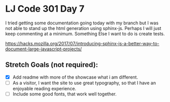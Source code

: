 # LJ Code 301 Day 7

I tried getting some documentation going today with my branch but I was not able to stand up the html generation using sphinx-js. Perhaps I will just keep commenting at a minimum. Something Else I want to do is create tests.

https://hacks.mozilla.org/2017/07/introducing-sphinx-js-a-better-way-to-document-large-javascript-projects/


## Stretch Goals (not required):

- [x] Add readme with more of the showcase what i am different.
- [ ]  As a visitor, I want the site to use great typography, so that I have an enjoyable reading experience.
- [ ] Include some good fonts, that work well together.
